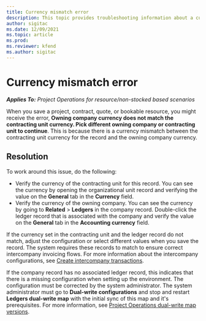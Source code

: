 ```yaml
---
title: Currency mismatch error 
description: This topic provides troubleshooting information about a currency mismatch error that occurs when you save specific record types.
author: sigitac
ms.date: 12/09/2021
ms.topic: article
ms.prod:
ms.reviewer: kfend 
ms.author: sigitac
---
```


# Currency mismatch error 

_**Applies To:** Project Operations for resource/non-stocked based scenarios_

When you save a project, contract, quote, or bookable resource, you might receive the error, **Owning company currency does not match the contracting unit currency. Pick different owning company or contracting unit to continue**. This is because there is a currency mismatch between the contracting unit currency for the record and the owning company currency.


## Resolution

To work around this issue, do the following:
- Verify the currency of the contracting unit for this record. You can see the currency by opening the organizational unit record and verifying the value on the **General** tab in the **Currency** field.
- Verify the currency of the owning company. You can see the currency by going to **Related** > **Ledgers** in the company record. Double-click the ledger record that is associated with the company and verify the value on the **General** tab in the **Accounting currency** field.

If the currency set in the contracting unit and the ledger record do not match, adjust the configuration or select different values when you save the record. The system requires these records to match to ensure correct intercompany invoicing flows. For more information about the intercompany configurations, see [Create intercompany transactions](../project-accounting/create-intercompany-transactions.md).

If the company record has no associated ledger record, this indicates that there is a missing configuration when setting up the environment. The configuration must be corrected by the system administrator. The system administrator must go to **Dual-write configurations** and stop and restart **Ledgers dual-write map** with the initial sync of this map and it's prerequisites. For more information, see [Project Operations dual-write map versions](../environment/resource-dual-write-maps.md).
